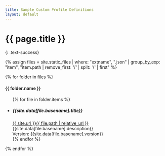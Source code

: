```yaml
---
title: Sample Custom Profile Definitions
layout: default
---
```


# {{ page.title }}
{: .text-success}

{% assign files = site.static_files | where: "extname", ".json" | group_by_exp: "item",
"item.path | remove_first: '/' | split: '/' | first" %}
<!-- {{ files | jsonify }} -->
<!-- {% for folder in files %}
  - {{ folder.name }}
  {% for file in folder.items %}
    - [{{ file.name }}]({{ file.path }}): {{ site.url }}{{ file.path }}
  {% endfor %}

{% endfor %} -->

{% for folder in files %}
<div class="card mb-3">
  <h4 class="card-header">{{ folder.name }}</h4>
  <ul class="list-group list-group-flush">
  {% for file in folder.items %}
    <li class="list-group-item">
    <h5 class="list-group-item-header">{{site.data[file.basename].title}}</h5>
    <div><a href="{{ file.path | relative_url }}">{{ site.url }}{{ file.path | relative_url }}</a></div>
    <div>{{site.data[file.basename].description}}</div>
    <div>Version: <span class="text-success">{{site.data[file.basename].version}}</span></div>
    </li>
  {% endfor %}
  </ul>
</div>
{% endfor %}

